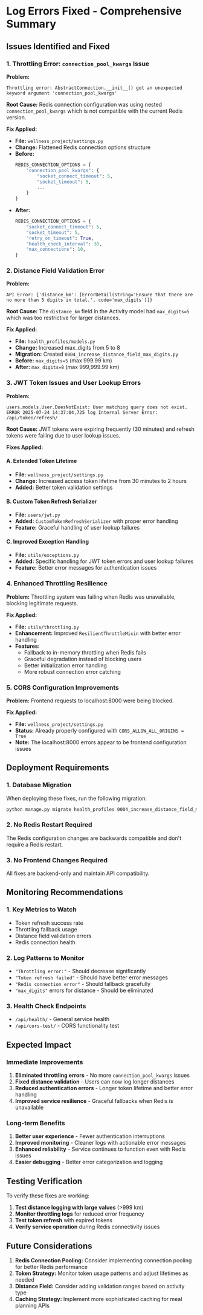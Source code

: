 # Log Errors Fixed - Comprehensive Summary

## Issues Identified and Fixed

### 1. Throttling Error: `connection_pool_kwargs` Issue

**Problem:** 
```
Throttling error: AbstractConnection.__init__() got an unexpected keyword argument 'connection_pool_kwargs'
```

**Root Cause:** Redis connection configuration was using nested `connection_pool_kwargs` which is not compatible with the current Redis version.

**Fix Applied:**
- **File:** `wellness_project/settings.py`
- **Change:** Flattened Redis connection options structure
- **Before:**
  ```python
  REDIS_CONNECTION_OPTIONS = {
      "connection_pool_kwargs": {
          "socket_connect_timeout": 5,
          "socket_timeout": 5,
          ...
      }
  }
  ```
- **After:**
  ```python
  REDIS_CONNECTION_OPTIONS = {
      "socket_connect_timeout": 5,
      "socket_timeout": 5,
      "retry_on_timeout": True,
      "health_check_interval": 30,
      "max_connections": 10,
  }
  ```

### 2. Distance Field Validation Error

**Problem:**
```
API Error: {'distance_km': [ErrorDetail(string='Ensure that there are no more than 5 digits in total.', code='max_digits')]}
```

**Root Cause:** The `distance_km` field in the Activity model had `max_digits=5` which was too restrictive for larger distances.

**Fix Applied:**
- **File:** `health_profiles/models.py`
- **Change:** Increased max_digits from 5 to 8
- **Migration:** Created `0004_increase_distance_field_max_digits.py`
- **Before:** `max_digits=5` (max 999.99 km)
- **After:** `max_digits=8` (max 999,999.99 km)

### 3. JWT Token Issues and User Lookup Errors

**Problem:**
```
users.models.User.DoesNotExist: User matching query does not exist.
ERROR 2025-07-24 14:37:04,725 log Internal Server Error: /api/token/refresh/
```

**Root Cause:** JWT tokens were expiring frequently (30 minutes) and refresh tokens were failing due to user lookup issues.

**Fixes Applied:**

#### A. Extended Token Lifetime
- **File:** `wellness_project/settings.py`
- **Change:** Increased access token lifetime from 30 minutes to 2 hours
- **Added:** Better token validation settings

#### B. Custom Token Refresh Serializer
- **File:** `users/jwt.py`
- **Added:** `CustomTokenRefreshSerializer` with proper error handling
- **Feature:** Graceful handling of user lookup failures

#### C. Improved Exception Handling
- **File:** `utils/exceptions.py`
- **Added:** Specific handling for JWT token errors and user lookup failures
- **Feature:** Better error messages for authentication issues

### 4. Enhanced Throttling Resilience

**Problem:** Throttling system was failing when Redis was unavailable, blocking legitimate requests.

**Fix Applied:**
- **File:** `utils/throttling.py`
- **Enhancement:** Improved `ResilientThrottleMixin` with better error handling
- **Features:**
  - Fallback to in-memory throttling when Redis fails
  - Graceful degradation instead of blocking users
  - Better initialization error handling
  - More robust connection error catching

### 5. CORS Configuration Improvements

**Problem:** Frontend requests to localhost:8000 were being blocked.

**Fix Applied:**
- **File:** `wellness_project/settings.py`
- **Status:** Already properly configured with `CORS_ALLOW_ALL_ORIGINS = True`
- **Note:** The localhost:8000 errors appear to be frontend configuration issues

## Deployment Requirements

### 1. Database Migration
When deploying these fixes, run the following migration:
```bash
python manage.py migrate health_profiles 0004_increase_distance_field_max_digits
```

### 2. No Redis Restart Required
The Redis configuration changes are backwards compatible and don't require a Redis restart.

### 3. No Frontend Changes Required
All fixes are backend-only and maintain API compatibility.

## Monitoring Recommendations

### 1. Key Metrics to Watch
- Token refresh success rate
- Throttling fallback usage
- Distance field validation errors
- Redis connection health

### 2. Log Patterns to Monitor
- `"Throttling error:"` - Should decrease significantly
- `"Token refresh failed"` - Should have better error messages
- `"Redis connection error"` - Should fallback gracefully
- `"max_digits"` errors for distance - Should be eliminated

### 3. Health Check Endpoints
- `/api/health/` - General service health
- `/api/cors-test/` - CORS functionality test

## Expected Impact

### Immediate Improvements
1. **Eliminated throttling errors** - No more `connection_pool_kwargs` issues
2. **Fixed distance validation** - Users can now log longer distances
3. **Reduced authentication errors** - Longer token lifetime and better error handling
4. **Improved service resilience** - Graceful fallbacks when Redis is unavailable

### Long-term Benefits
1. **Better user experience** - Fewer authentication interruptions
2. **Improved monitoring** - Cleaner logs with actionable error messages
3. **Enhanced reliability** - Service continues to function even with Redis issues
4. **Easier debugging** - Better error categorization and logging

## Testing Verification

To verify these fixes are working:

1. **Test distance logging with large values** (>999 km)
2. **Monitor throttling logs** for reduced error frequency
3. **Test token refresh** with expired tokens
4. **Verify service operation** during Redis connectivity issues

## Future Considerations

1. **Redis Connection Pooling:** Consider implementing connection pooling for better Redis performance
2. **Token Strategy:** Monitor token usage patterns and adjust lifetimes as needed
3. **Distance Field:** Consider adding validation ranges based on activity type
4. **Caching Strategy:** Implement more sophisticated caching for meal planning APIs